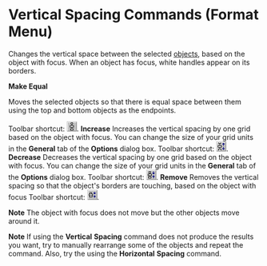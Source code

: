 
# Vertical Spacing Commands (Format Menu)

Changes the vertical space between the selected [objects](b8bdf64f-5920-1ae9-16d0-b26d09524a30.md), based on the object with focus. When an object has focus, white handles appear on its borders.

 **Make Equal**

Moves the selected objects so that there is equal space between them using the top and bottom objects as the endpoints.

Toolbar shortcut: 
![](images/tbr_veql_ZA01201765.gif).
 **Increase**
Increases the vertical spacing by one grid based on the object with focus. You can change the size of your grid units in the  **General** tab of the **Options** dialog box.
Toolbar shortcut: 
![](images/tbr_vinc_ZA01201766.gif).
 **Decrease**
Decreases the vertical spacing by one grid based on the object with focus. You can change the size of your grid units in the  **General** tab of the **Options** dialog box.
Toolbar shortcut: 
![](images/tbr_vdec_ZA01201764.gif).
 **Remove**
Removes the vertical spacing so that the object's borders are touching, based on the object with focus
Toolbar shortcut: 
![](images/tbr_vrem_ZA01201767.gif).

 **Note**  The object with focus does not move but the other objects move around it.


 **Note**  If using the  **Vertical** **Spacing** command does not produce the results you want, try to manually rearrange some of the objects and repeat the command. Also, try the using the **Horizontal** **Spacing** command.

